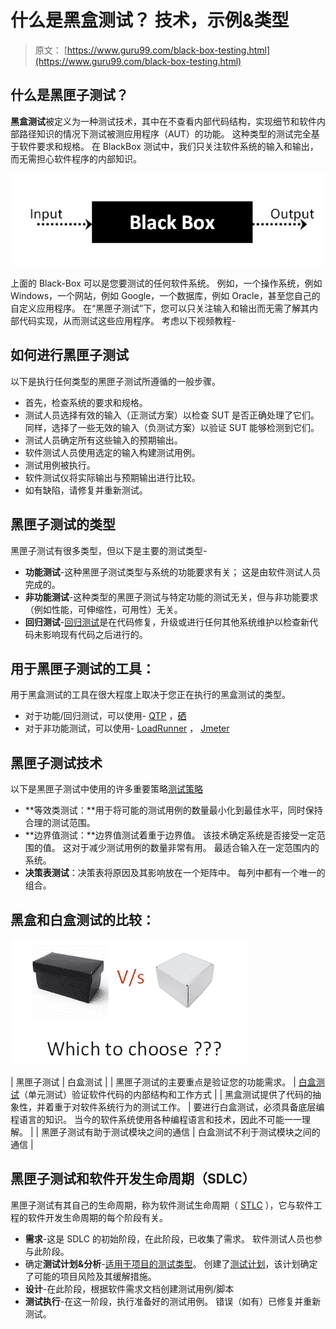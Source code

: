 # 什么是黑盒测试？ 技术，示例&类型

> 原文： [https://www.guru99.com/black-box-testing.html](https://www.guru99.com/black-box-testing.html)

## 什么是黑匣子测试？

**黑盒测试**被定义为一种测试技术，其中在不查看内部代码结构，实现细节和软件内部路径知识的情况下测试被测应用程序（AUT）的功能。 这种类型的测试完全基于软件要求和规格。 在 BlackBox 测试中，我们只关注软件系统的输入和输出，而无需担心软件程序的内部知识。

![ BLACK Box Testing image](img/61cb051a97c36b437df392118e0c5468.png)

上面的 Black-Box 可以是您要测试的任何软件系统。 例如，一个操作系统，例如 Windows，一个网站，例如 Google，一个数据库，例如 Oracle，甚至您自己的自定义应用程序。 在“黑匣子测试”下，您可以只关注输入和输出而无需了解其内部代码实现，从而测试这些应用程序。 考虑以下视频教程-

## 如何进行黑匣子测试

以下是执行任何类型的黑匣子测试所遵循的一般步骤。

*   首先，检查系统的要求和规格。
*   测试人员选择有效的输入（正测试方案）以检查 SUT 是否正确处理了它们。 同样，选择了一些无效的输入（负测试方案）以验证 SUT 能够检测到它们。
*   测试人员确定所有这些输入的预期输出。
*   软件测试人员使用选定的输入构建测试用例。
*   测试用例被执行。
*   软件测试仪将实际输出与预期输出进行比较。
*   如有缺陷，请修复并重新测试。

## 黑匣子测试的类型

黑匣子测试有很多类型，但以下是主要的测试类型-

*   **功能测试**-这种黑匣子测试类型与系统的功能要求有关； 这是由软件测试人员完成的。
*   **非功能测试**-这种类型的黑匣子测试与特定功能的测试无关，但与非功能要求（例如性能，可伸缩性，可用性）无关。
*   **回归测试**-[回归测试](/regression-testing.html)是在代码修复，升级或进行任何其他系统维护以检查新代码未影响现有代码之后进行的。

## 用于黑匣子测试的工具：

用于黑盒测试的工具在很大程度上取决于您正在执行的黑盒测试的类型。

*   对于功能/回归测试，可以使用- [QTP](/quick-test-professional-qtp-tutorial.html) ，[硒](/selenium-tutorial.html)
*   对于非功能测试，可以使用- [LoadRunner](/loadrunner-v12-tutorials.html) ， [Jmeter](/jmeter-tutorials.html)

## 黑匣子测试技术

以下是黑匣子测试中使用的许多重要策略[测试策略](/how-to-create-test-strategy-document.html)

*   **等效类测试：**用于将可能的测试用例的数量最小化到最佳水平，同时保持合理的测试范围。
*   **边界值测试：**边界值测试着重于边界值。 该技术确定系统是否接受一定范围的值。 这对于减少测试用例的数量非常有用。 最适合输入在一定范围内的系统。
*   **决策表测试**：决策表将原因及其影响放在一个矩阵中。 每列中都有一个唯一的组合。

## 黑盒和白盒测试的比较：

![Comparison of Black Box and White Box Testing image](img/343c065df4dae92b6b7929ba0413d1cd.png)

| 黑匣子测试 | 白盒测试 |
| 黑匣子测试的主要重点是验证您的功能需求。 | [白盒测试](/white-box-testing.html)（单元测试）验证软件代码的内部结构和工作方式 |
| 黑盒测试提供了代码的抽象性，并着重于对软件系统行为的测试工作。 | 要进行白盒测试，必须具备底层编程语言的知识。 当今的软件系统使用各种编程语言和技术，因此不可能一一理解。 |
| 黑匣子测试有助于测试模块之间的通信 | 白盒测试不利于测试模块之间的通信 |

## 黑匣子测试和软件开发生命周期（SDLC）

黑匣子测试有其自己的生命周期，称为软件测试生命周期（ [STLC](/software-testing-life-cycle.html) ），它与软件工程的软件开发生命周期的每个阶段有关。

*   **需求**-这是 SDLC 的初始阶段，在此阶段，已收集了需求。 软件测试人员也参与此阶段。
*   确定**测试计划&分析**-[适用于项目的测试类型](/types-of-software-testing.html)。 创建了[测试计划](/what-everybody-ought-to-know-about-test-planing.html)，该计划确定了可能的项目风险及其缓解措施。
*   **设计**-在此阶段，根据软件需求文档创建测试用例/脚本
*   **测试执行**-在这一阶段，执行准备好的测试用例。 错误（如有）已修复并重新测试。